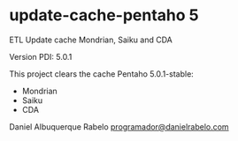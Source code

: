 update-cache-pentaho 5
======================

ETL Update cache Mondrian, Saiku and CDA

Version PDI: 5.0.1

This project clears the cache Pentaho 5.0.1-stable:
* Mondrian
* Saiku
* CDA

Daniel Albuquerque Rabelo
programador@danielrabelo.com
